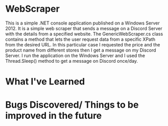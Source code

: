 # WebScraper
This is a simple .NET console application published on a Windows Server 2012. It is a simple web scraper that sends a message on a Discord Server with the details from a specified website.
The GenericWebScraper.cs class contains a method that lets the user request data from a specific XPath from the desired URL. 
In this particular case I requested the price and the product name from different stores then I get a message on my Discord Server.
I run the application on the Windows Server and I used the Thread.Sleep() method to get a message on Discord once/day.

# What I've Learned

# Bugs Discovered/ Things to be improved in the future

